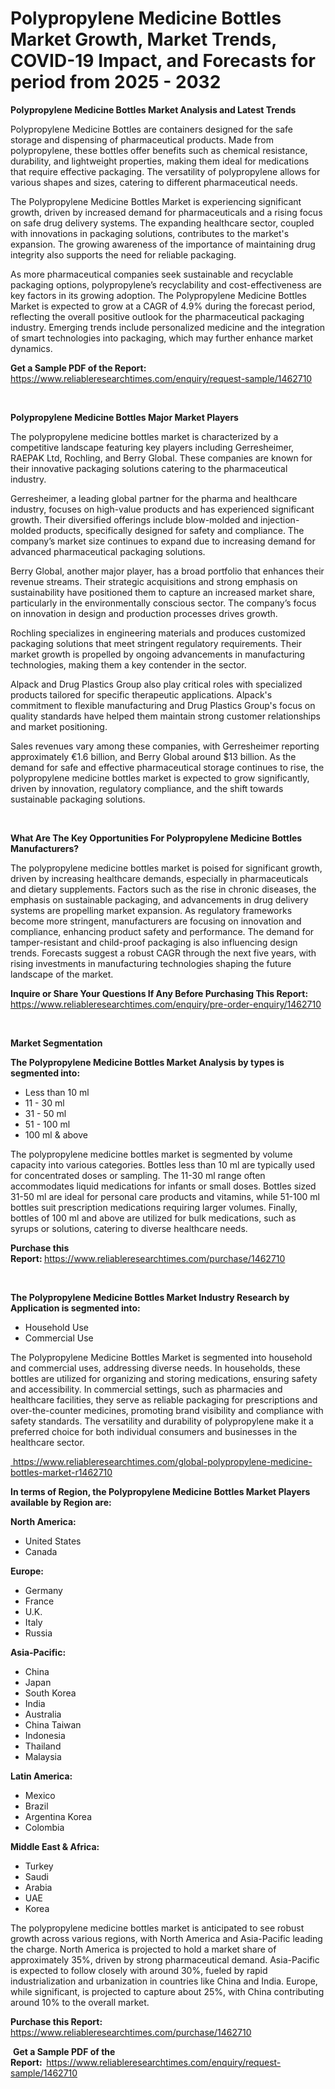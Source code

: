 <p><h1>Polypropylene Medicine Bottles Market Growth, Market Trends, COVID-19 Impact, and Forecasts for period from 2025 - 2032</h1></p><p><strong>Polypropylene Medicine Bottles Market Analysis and Latest Trends</strong></p>
<p><p>Polypropylene Medicine Bottles are containers designed for the safe storage and dispensing of pharmaceutical products. Made from polypropylene, these bottles offer benefits such as chemical resistance, durability, and lightweight properties, making them ideal for medications that require effective packaging. The versatility of polypropylene allows for various shapes and sizes, catering to different pharmaceutical needs.</p><p>The Polypropylene Medicine Bottles Market is experiencing significant growth, driven by increased demand for pharmaceuticals and a rising focus on safe drug delivery systems. The expanding healthcare sector, coupled with innovations in packaging solutions, contributes to the market's expansion. The growing awareness of the importance of maintaining drug integrity also supports the need for reliable packaging. </p><p>As more pharmaceutical companies seek sustainable and recyclable packaging options, polypropylene’s recyclability and cost-effectiveness are key factors in its growing adoption. The Polypropylene Medicine Bottles Market is expected to grow at a CAGR of 4.9% during the forecast period, reflecting the overall positive outlook for the pharmaceutical packaging industry. Emerging trends include personalized medicine and the integration of smart technologies into packaging, which may further enhance market dynamics.</p></p>
<p><strong>Get a Sample PDF of the Report:&nbsp;</strong> <a href="https://www.reliableresearchtimes.com/enquiry/request-sample/1462710?utm_campaign=3437&utm_medium=2&utm_source=Github&utm_content=ia&utm_term=19042025&utm_id=polypropylene-medicine-bottles">https://www.reliableresearchtimes.com/enquiry/request-sample/1462710</a></p>
<p>&nbsp;</p>
<p><strong>Polypropylene Medicine Bottles Major Market Players</strong></p>
<p><p>The polypropylene medicine bottles market is characterized by a competitive landscape featuring key players including Gerresheimer, RAEPAK Ltd, Rochling, and Berry Global. These companies are known for their innovative packaging solutions catering to the pharmaceutical industry. </p><p>Gerresheimer, a leading global partner for the pharma and healthcare industry, focuses on high-value products and has experienced significant growth. Their diversified offerings include blow-molded and injection-molded products, specifically designed for safety and compliance. The company’s market size continues to expand due to increasing demand for advanced pharmaceutical packaging solutions.</p><p>Berry Global, another major player, has a broad portfolio that enhances their revenue streams. Their strategic acquisitions and strong emphasis on sustainability have positioned them to capture an increased market share, particularly in the environmentally conscious sector. The company’s focus on innovation in design and production processes drives growth.</p><p>Rochling specializes in engineering materials and produces customized packaging solutions that meet stringent regulatory requirements. Their market growth is propelled by ongoing advancements in manufacturing technologies, making them a key contender in the sector.</p><p>Alpack and Drug Plastics Group also play critical roles with specialized products tailored for specific therapeutic applications. Alpack's commitment to flexible manufacturing and Drug Plastics Group's focus on quality standards have helped them maintain strong customer relationships and market positioning.</p><p>Sales revenues vary among these companies, with Gerresheimer reporting approximately €1.6 billion, and Berry Global around $13 billion. As the demand for safe and effective pharmaceutical storage continues to rise, the polypropylene medicine bottles market is expected to grow significantly, driven by innovation, regulatory compliance, and the shift towards sustainable packaging solutions.</p></p>
<p>&nbsp;</p>
<p><strong>What Are The Key Opportunities For Polypropylene Medicine Bottles Manufacturers?</strong></p>
<p><p>The polypropylene medicine bottles market is poised for significant growth, driven by increasing healthcare demands, especially in pharmaceuticals and dietary supplements. Factors such as the rise in chronic diseases, the emphasis on sustainable packaging, and advancements in drug delivery systems are propelling market expansion. As regulatory frameworks become more stringent, manufacturers are focusing on innovation and compliance, enhancing product safety and performance. The demand for tamper-resistant and child-proof packaging is also influencing design trends. Forecasts suggest a robust CAGR through the next five years, with rising investments in manufacturing technologies shaping the future landscape of the market.</p></p>
<p><strong>Inquire or Share Your Questions If Any Before Purchasing This Report:</strong> <a href="https://www.reliableresearchtimes.com/enquiry/pre-order-enquiry/1462710?utm_campaign=3437&utm_medium=2&utm_source=Github&utm_content=ia&utm_term=19042025&utm_id=polypropylene-medicine-bottles">https://www.reliableresearchtimes.com/enquiry/pre-order-enquiry/1462710</a></p>
<p>&nbsp;</p>
<p><strong>Market Segmentation</strong></p>
<p><strong>The Polypropylene Medicine Bottles Market Analysis by types is segmented into:</strong></p>
<p><ul><li>Less than 10 ml</li><li>11 - 30 ml</li><li>31 - 50 ml</li><li>51 - 100 ml</li><li>100 ml & above</li></ul></p>
<p><p>The polypropylene medicine bottles market is segmented by volume capacity into various categories. Bottles less than 10 ml are typically used for concentrated doses or sampling. The 11-30 ml range often accommodates liquid medications for infants or small doses. Bottles sized 31-50 ml are ideal for personal care products and vitamins, while 51-100 ml bottles suit prescription medications requiring larger volumes. Finally, bottles of 100 ml and above are utilized for bulk medications, such as syrups or solutions, catering to diverse healthcare needs.</p></p>
<p><strong>Purchase this Report:&nbsp;</strong><a href="https://www.reliableresearchtimes.com/purchase/1462710?utm_campaign=3437&utm_medium=2&utm_source=Github&utm_content=ia&utm_term=19042025&utm_id=polypropylene-medicine-bottles">https://www.reliableresearchtimes.com/purchase/1462710</a></p>
<p>&nbsp;</p>
<p><strong>The Polypropylene Medicine Bottles Market Industry Research by Application is segmented into:</strong></p>
<p><ul><li>Household Use</li><li>Commercial Use</li></ul></p>
<p><p>The Polypropylene Medicine Bottles Market is segmented into household and commercial uses, addressing diverse needs. In households, these bottles are utilized for organizing and storing medications, ensuring safety and accessibility. In commercial settings, such as pharmacies and healthcare facilities, they serve as reliable packaging for prescriptions and over-the-counter medicines, promoting brand visibility and compliance with safety standards. The versatility and durability of polypropylene make it a preferred choice for both individual consumers and businesses in the healthcare sector.</p></p>
<p><a href="https://www.reliableresearchtimes.com/global-polypropylene-medicine-bottles-market-r1462710?utm_campaign=3437&utm_medium=2&utm_source=Github&utm_content=ia&utm_term=19042025&utm_id=polypropylene-medicine-bottles">&nbsp;https://www.reliableresearchtimes.com/global-polypropylene-medicine-bottles-market-r1462710</a></p>
<p><strong>In terms of Region, the Polypropylene Medicine Bottles Market Players available by Region are:</strong></p>
<p>
    <p> <strong> North America: </strong>
        <ul>
            <li>United States</li>
            <li>Canada</li>
        </ul>
        </p> 
    <p> <strong> Europe: </strong>
        <ul>
            <li>Germany</li>
            <li>France</li>
            <li>U.K.</li>
            <li>Italy</li>
            <li>Russia</li>
        </ul>
        </p> 
    <p> <strong> Asia-Pacific: </strong>
        <ul>
            <li>China</li>
            <li>Japan</li>
            <li>South Korea</li>
            <li>India</li>
            <li>Australia</li>
            <li>China Taiwan</li>
            <li>Indonesia</li>
            <li>Thailand</li>
            <li>Malaysia</li>
        </ul>
        </p> 
    <p> <strong> Latin America: </strong>
        <ul>
            <li>Mexico</li>
            <li>Brazil</li>
            <li>Argentina Korea</li>
            <li>Colombia</li>
        </ul>
        </p> 
    <p> <strong> Middle East & Africa: </strong>
        <ul>
            <li>Turkey</li>
            <li>Saudi</li>
            <li>Arabia</li>
            <li>UAE</li>
            <li>Korea</li>
        </ul>
    </p>
    </p>
<p><p>The polypropylene medicine bottles market is anticipated to see robust growth across various regions, with North America and Asia-Pacific leading the charge. North America is projected to hold a market share of approximately 35%, driven by strong pharmaceutical demand. Asia-Pacific is expected to follow closely with around 30%, fueled by rapid industrialization and urbanization in countries like China and India. Europe, while significant, is projected to capture about 25%, with China contributing around 10% to the overall market.</p></p>
<p><strong>Purchase this Report: </strong><a href="https://www.reliableresearchtimes.com/purchase/1462710?utm_campaign=3437&utm_medium=2&utm_source=Github&utm_content=ia&utm_term=19042025&utm_id=polypropylene-medicine-bottles">https://www.reliableresearchtimes.com/purchase/1462710</a></p>
<p>&nbsp;<strong>Get a Sample PDF of the Report:&nbsp;&nbsp;</strong><a href="https://www.reliableresearchtimes.com/enquiry/request-sample/1462710?utm_campaign=3437&utm_medium=2&utm_source=Github&utm_content=ia&utm_term=19042025&utm_id=polypropylene-medicine-bottles">https://www.reliableresearchtimes.com/enquiry/request-sample/1462710</a></p>
<p><strong></strong></p>
<p><p></p><p></p><p></p></p>